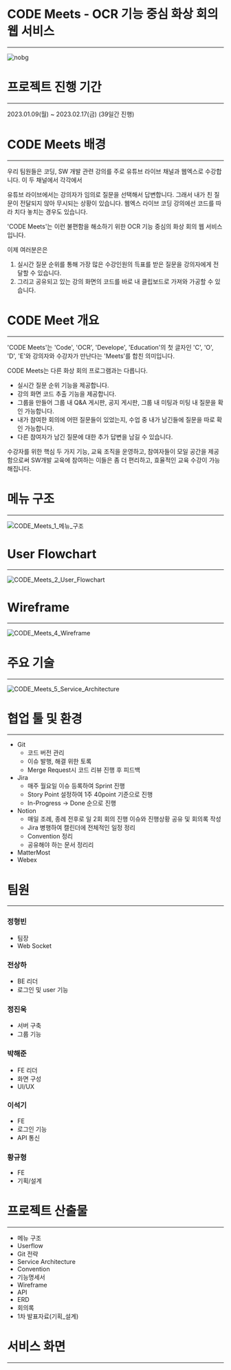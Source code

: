 # CODE Meets - OCR 기능 중심 화상 회의 웹 서비스
---
![nobg](/uploads/9332275ef1448b9a77f8663aa65e0684/nobg.gif)

# 프로젝트 진행 기간
---
2023.01.09(월) ~ 2023.02.17(금) (39일간 진행)


# CODE Meets 배경
---
우리 팀원들은 코딩, SW 개발 관련 강의를 주로 유튜브 라이브 채널과 웹엑스로 수강합니다.
이 두 채널에서 각각에서

유튜브 라이브에서는 강의자가 임의로 질문을 선택해서 답변합니다. 그래서 내가 친 질문이 전달되지 않아 무시되는 상황이 있습니다.
웹엑스 라이브 코딩 강의에선 코드를 따라 치다 놓치는 경우도 있습니다.

'CODE Meets'는 이런 불편함을 해소하기 위한 OCR 기능 중심의 화상 회의 웹 서비스입니다.

이제 여러분은은
1. 실시간 질문 순위를 통해 가장 많은 수강인원의 득표를 받은 질문을 강의자에게 전달할 수 있습니다.
2. 그리고 공유되고 있는 강의 화면의 코드를 바로 내 클립보드로 가져와 가공할 수 있습니다.


# CODE Meet 개요
---
'CODE Meets'는 'Code', 'OCR', 'Develope', 'Education'의 첫 글자인 'C', 'O', 'D', 'E'와 강의자와 수강자가 만난다는 'Meets'를 합친 의미입니다.

CODE Meets는 다른 화상 회의 프로그램과는 다릅니다.
- 실시간 질문 순위 기능을 제공합니다.
- 강의 화면 코드 추출 기능을 제공합니다.
- 그룹을 만들어 그룹 내 Q&A 게시판, 공지 게시판, 그룹 내 미팅과 미팅 내 질문을 확인 가능합니다.
- 내가 참여한 회의에 어떤 질문들이 있었는지, 수업 중 내가 남긴들에 질문을 따로 확인 가능합니다.
- 다른 참여자가 남긴 질문에 대한 추가 답변을 남길 수 있습니다.

수강자를 위한 핵심 두 가지 기능, 교육 조직을 운영하고, 참여자들이 모일 공간을 제공함으로써 SW개발 교육에 참여하는 이들은 좀 더 편리하고, 효율적인 교육 수강이 가능해집니다.


# 메뉴 구조
---
![CODE_Meets_1_메뉴_구조](https://user-images.githubusercontent.com/82055169/232195581-d0753c73-70ec-4f8c-a726-7f6e01d73d98.jpg)


# User Flowchart 
---
![CODE_Meets_2_User_Flowchart](https://user-images.githubusercontent.com/82055169/232195586-58ad0993-42be-40eb-85ce-12fae2e51249.jpg)


# Wireframe
---
![CODE_Meets_4_Wireframe](https://user-images.githubusercontent.com/82055169/232195615-4672c585-b154-4ff0-8dec-8fc32e91d231.jpg)


# 주요 기술
---
![CODE_Meets_5_Service_Architecture](https://user-images.githubusercontent.com/82055169/232195624-62226f11-df5f-43a0-b779-63009d758f0a.png)


# 협업 툴 및 환경
---
- Git
    - 코드 버전 관리
    - 이슈 발행, 해결 위한 토록
    - Merge Request시 코드 리뷰 진행 후 피드백
- Jira
    - 매주 월요일 이슈 등록하여 Sprint 진행
    - Story Point 설정하여 1주 40point 기준으로 진행
    - In-Progress -> Done 순으로 진행
- Notion
    - 매일 조례, 종례 전후로 일 2회 회의 진행 이슈와 진행상황 공유 및 회의록 작성
    - Jira 병행하여 캘린더에 전체적인 일정 정리
    - Convention 정리
    - 공유해야 하는 문서 정리리
- MatterMost
- Webex

# 팀원
---
### 정형빈
- 팀장
- Web Socket

### 전상하
- BE 리더
- 로그인 및 user 기능

### 정진욱
- 서버 구축
- 그룹 기능

### 박해준
- FE 리더
- 화면 구성
- UI/UX

### 이석기
- FE
- 로그인 기능
- API 통신

### 황규형
- FE
- 기획/설계

# 프로젝트 산출물
---
- 메뉴 구조
- Userflow
- Git 전략
- Service Architecture 
- Convention
- 기능명세서
- Wireframe
- API 
- ERD
- 회의록
- 1차 발표자료(기획_설계)

# 서비스 화면
---

